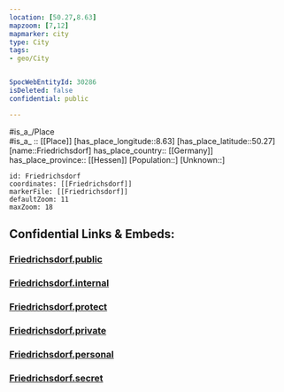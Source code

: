 ```yaml
---
location: [50.27,8.63] 
mapzoom: [7,12] 
mapmarker: city 
type: City
tags:
- geo/City


SpocWebEntityId: 30286
isDeleted: false
confidential: public

---
```

#is_a_/Place  
#is_a_ :: [[Place]] 
[has_place_longitude::8.63] 
[has_place_latitude::50.27] 
[name::Friedrichsdorf] 
has_place_country:: [[Germany]]  
has_place_province:: [[Hessen]] 
[Population::] 
[Unknown::] 


```leaflet
id: Friedrichsdorf
coordinates: [[Friedrichsdorf]] 
markerFile: [[Friedrichsdorf]] 
defaultZoom: 11 
maxZoom: 18
```


## Confidential Links & Embeds: 

### [Friedrichsdorf.public](/_public/\Earth\Continent\Europe\Europe~Central\Germany\Germany~West\Hessen\counties~Hessen\Hochtaunuskreis\cities~HochtaunuskreisFriedrichsdorf.public.md) 

### [Friedrichsdorf.internal](/_internal/\Earth\Continent\Europe\Europe~Central\Germany\Germany~West\Hessen\counties~Hessen\Hochtaunuskreis\cities~HochtaunuskreisFriedrichsdorf.internal.md) 

### [Friedrichsdorf.protect](/_protect/\Earth\Continent\Europe\Europe~Central\Germany\Germany~West\Hessen\counties~Hessen\Hochtaunuskreis\cities~HochtaunuskreisFriedrichsdorf.protect.md) 

### [Friedrichsdorf.private](/_private/\Earth\Continent\Europe\Europe~Central\Germany\Germany~West\Hessen\counties~Hessen\Hochtaunuskreis\cities~HochtaunuskreisFriedrichsdorf.private.md) 

### [Friedrichsdorf.personal](/_personal/\Earth\Continent\Europe\Europe~Central\Germany\Germany~West\Hessen\counties~Hessen\Hochtaunuskreis\cities~HochtaunuskreisFriedrichsdorf.personal.md) 

### [Friedrichsdorf.secret](/_secret/\Earth\Continent\Europe\Europe~Central\Germany\Germany~West\Hessen\counties~Hessen\Hochtaunuskreis\cities~HochtaunuskreisFriedrichsdorf.secret.md)


